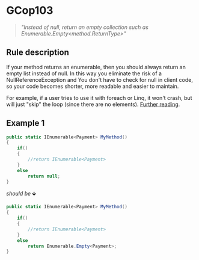 ﻿# GCop103

> *"Instead of null, return an empty collection such as Enumerable.Empty<method.ReturnType>"*


## Rule description
If your method returns an enumerable, then you should always return an empty list instead of null. In this way you eliminate the risk of a NullReferenceException and You don't have to check for null in client code, so your code becomes shorter, more readable and easier to maintain.

For example, if a user tries to use it with foreach or Linq, it won't crash, but will just "skip" the loop (since there are no elements). [Further reading](https://orcharddojo.net/orchard-resources/Library/DevelopmentGuidelines/BestPractices/CSharp).



## Example 1
```csharp
public static IEnumerable<Payment> MyMethod()
{
    if()
    {
        //return IEnumerable<Payment>
    }
    else
        return null;
}
```
*should be* 🡻

```csharp
public static IEnumerable<Payment> MyMethod()
{
    if()
    {
        //return IEnumerable<Payment>
    }
    else
        return Enumerable.Empty<Payment>;
}
```

